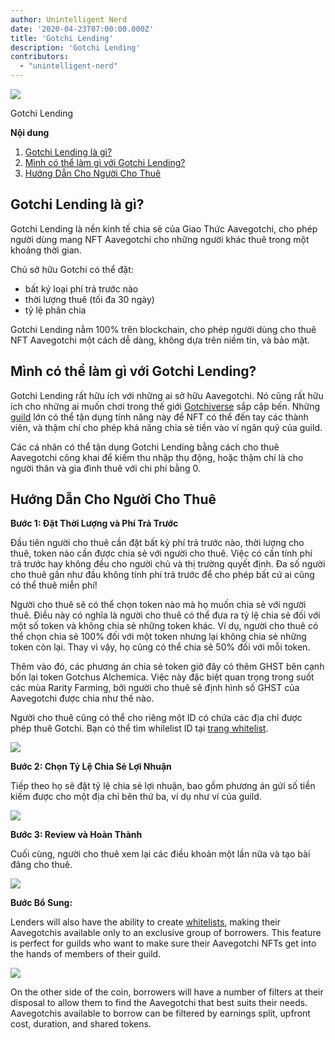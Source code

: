 ```yaml
---
author: Unintelligent Nerd
date: '2020-04-23T07:00:00.000Z'
title: 'Gotchi Lending'
description: 'Gotchi Lending'
contributors:
  - "unintelligent-nerd"
---
```


<div class="headerImageContainer">
<img class="headerImage" src="/gotchi-lending/gotchi-lending.png">
<p class="headerImageText">Gotchi Lending</p>
</div>

<div class="contentsBox">

**Nội dung**

<ol>
<li><a href=#what-is-gotchi-lending->Gotchi Lending là gì?</a></li>
<li><a href=#what-can-i-do-with-gotchi-lending->Mình có thể làm gì với Gotchi Lending?</a></li>
<li><a href=#instructions-for-lenders>Hướng Dẫn Cho Người Cho Thuê</a></li>
</ol>

</div>

## Gotchi Lending là gì?

Gotchi Lending là nền kinh tế chia sẻ của Giao Thức Aavegotchi, cho phép người dùng mang NFT Aavegotchi cho những người khác thuê trong một khoảng thời gian.

Chủ sở hữu Gotchi có thể đặt:
* bất ký loại phí trả trước nào
* thời lượng thuê (tối đa 30 ngày)
* tỷ lệ phân chia

Gotchi Lending nằm 100% trên blockchain, cho phép người dùng cho thuê NFT Aavegotchi một cách dễ dàng, không dựa trên niềm tin, và bảo mật.

## Mình có thể làm gì với Gotchi Lending?

Gotchi Lending rất hữu ích với những ai sở hữu Aavegotchi. Nó cũng rất hữu ích cho những ai muốn chơi trong thế giới [Gotchiverse](/gotchiverse) sắp cập bến. Những [guild](/guild) lớn có thể tận dụng tính năng này để NFT có thể đến tay các thành viên, và thậm chí cho phép khả năng chia sẻ tiền vào ví ngân quỹ của guild.

Các cá nhân có thể tận dụng Gotchi Lending bằng cách cho thuê Aavegotchi công khai để kiếm thu nhập thụ động, hoặc thậm chí là cho người thân và gia đình thuê với chi phí bằng 0.

## Hướng Dẫn Cho Người Cho Thuê

**Bước 1: Đặt Thời Lượng và Phí Trả Trước**

Đầu tiên người cho thuê cần đặt bất kỳ phí trả trước nào, thời lượng cho thuê, token nào cần được chia sẻ với người cho thuê. Việc có cần tính phí trả trước hay không đều cho người chủ và thị trường quyết định. Đa số người cho thuê gần như đầu không tính phí trả trước để cho phép bất cứ ai cũng có thể thuê miễn phí!

Người cho thuê sẽ có thể chọn token nào mà họ muốn chia sẻ với người thuê. Điều này có nghĩa là người cho thuê có thể đưa ra tỷ lệ chia sẻ đối với một số token và không chia sẻ những token khác. Ví dụ, người cho thuê có thể chọn chia sẻ 100% đối với một token nhưng lại không chia sẻ những token còn lại. Thay vì vậy, họ cũng có thể chia sẽ 50% đối với mỗi token.

Thêm vào đó, các phương án chia sẻ token giờ đây có thêm GHST bên cạnh bốn lại token Gotchus Alchemica. Việc này đặc biệt quan trọng trong suốt các mùa Rarity Farming, bởi người cho thuê sẽ định hình số GHST của Aavegotchi được chia như thế nào.

Người cho thuê cũng có thể cho riêng một ID có chứa các địa chỉ được phép thuê Gotchi. Bạn có thể tìm whilelist ID tại [trang whitelist](https://app.aavegotchi.com/whitelists).

<img class="bodyImage" src="/gotchi-lending/gotchi-lending-step-1.png" />

**Bước 2: Chọn Tỷ Lệ Chia Sẻ Lợi Nhuận**

Tiếp theo họ sẽ đặt tỷ lệ chia sẻ lợi nhuận, bao gồm phương án gửi số tiền kiếm được cho một địa chỉ bên thứ ba, ví dụ như ví của guild.

<img class="bodyImage" src="/gotchi-lending/gotchi-lending-step-2.png" />

**Bước 3: Review và Hoàn Thành**

Cuối cùng, người cho thuê xem lại các điều khoản một lần nữa và tạo bài đăng cho thuê.

<img class="bodyImage" src="/gotchi-lending/gotchi-lending-step-3.png" />

**Bước Bổ Sung:**

Lenders will also have the ability to create [whitelists](https://app.aavegotchi.com/whitelists), making their Aavegotchis available only to an exclusive group of borrowers. This feature is perfect for guilds who want to make sure their Aavegotchi NFTs get into the hands of members of their guild.

<img class="bodyImage" src="/gotchi-lending/gotchi-lending-bonus-step.png" />

On the other side of the coin, borrowers will have a number of filters at their disposal to allow them to find the Aavegotchi that best suits their needs. Aavegotchis available to borrow can be filtered by earnings split, upfront cost, duration, and shared tokens.